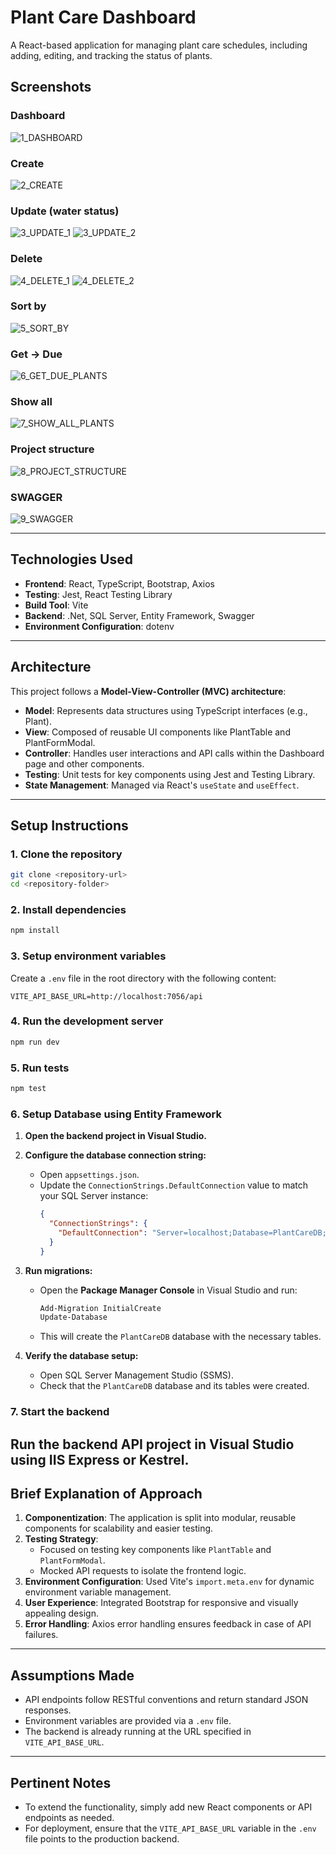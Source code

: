 # Plant Care Dashboard

A React-based application for managing plant care schedules, including adding, editing, and tracking the status of plants.

## Screenshots

### Dashboard
![1_DASHBOARD](./front/public/images/1_DASHBOARD.png)

### Create
![2_CREATE](./front/public/images/2_CREATE.png)

### Update (water status)
![3_UPDATE_1](./front/public/images/3_UPDATE_1.png)
![3_UPDATE_2](./front/public/images/3_UPDATE_2.png)

### Delete
![4_DELETE_1](./front/public/images/4_DELETE_1.png)
![4_DELETE_2](./front/public/images/4_DELETE_2.png)

### Sort by
![5_SORT_BY](./front/public/images/5_SORT_BY.png)

### Get -> Due
![6_GET_DUE_PLANTS](./front/public/images/6_GET_DUE_PLANTS.png)

### Show all
![7_SHOW_ALL_PLANTS](./front/public/images/7_SHOW_ALL_PLANTS.png)

### Project structure
![8_PROJECT_STRUCTURE](./front/public/images/8_PROJECT_STRUCTURE.png)

### SWAGGER
![9_SWAGGER](./front/public/images/9_SWAGGER.png)


---

## Technologies Used

- **Frontend**: React, TypeScript, Bootstrap, Axios
- **Testing**: Jest, React Testing Library
- **Build Tool**: Vite
- **Backend**: .Net, SQL Server, Entity Framework, Swagger
- **Environment Configuration**: dotenv

---

## Architecture

This project follows a **Model-View-Controller (MVC)  architecture**:
- **Model**: Represents data structures using TypeScript interfaces (e.g., Plant).
- **View**: Composed of reusable UI components like PlantTable and PlantFormModal.
- **Controller**: Handles user interactions and API calls within the Dashboard page and other components.
- **Testing**: Unit tests for key components using Jest and Testing Library.
- **State Management**: Managed via React's `useState` and `useEffect`.

---

## Setup Instructions

### 1. Clone the repository
```bash
git clone <repository-url>
cd <repository-folder>
```

### 2. Install dependencies
```bash
npm install
```

### 3. Setup environment variables
Create a `.env` file in the root directory with the following content:
```
VITE_API_BASE_URL=http://localhost:7056/api
```

### 4. Run the development server
```bash
npm run dev
```

### 5. Run tests
```bash
npm test
```

### 6. Setup Database using Entity Framework

1. **Open the backend project in Visual Studio.**
2. **Configure the database connection string:**
   - Open `appsettings.json`.
   - Update the `ConnectionStrings.DefaultConnection` value to match your SQL Server instance:
     ```json
     {
       "ConnectionStrings": {
         "DefaultConnection": "Server=localhost;Database=PlantCareDB;Trusted_Connection=True;MultipleActiveResultSets=true"
       }
     }
     ```
3. **Run migrations:**
   - Open the **Package Manager Console** in Visual Studio and run:
     ```bash
     Add-Migration InitialCreate
     Update-Database
     ```
   - This will create the `PlantCareDB` database with the necessary tables.

4. **Verify the database setup:**
   - Open SQL Server Management Studio (SSMS).
   - Check that the `PlantCareDB` database and its tables were created.

### 7. Start the backend
Run the backend API project in Visual Studio using IIS Express or Kestrel.
---

## Brief Explanation of Approach

1. **Componentization**: The application is split into modular, reusable components for scalability and easier testing.
2. **Testing Strategy**:
   - Focused on testing key components like `PlantTable` and `PlantFormModal`.
   - Mocked API requests to isolate the frontend logic.
3. **Environment Configuration**: Used Vite's `import.meta.env` for dynamic environment variable management.
4. **User Experience**: Integrated Bootstrap for responsive and visually appealing design.
5. **Error Handling**: Axios error handling ensures feedback in case of API failures.

---

## Assumptions Made

- API endpoints follow RESTful conventions and return standard JSON responses.
- Environment variables are provided via a `.env` file.
- The backend is already running at the URL specified in `VITE_API_BASE_URL`.

---

## Pertinent Notes

- To extend the functionality, simply add new React components or API endpoints as needed.
- For deployment, ensure that the `VITE_API_BASE_URL` variable in the `.env` file points to the production backend.

